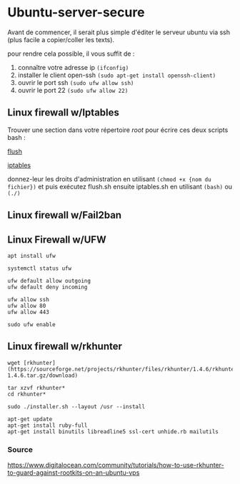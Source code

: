 # Ubuntu-server-secure


Avant de commencer, il serait plus simple d'éditer le serveur ubuntu via ssh (plus facile a copier/coller les texts).


pour rendre cela possible, il vous suffit de :

1. connaître votre adresse ip `(ifconfig)`
2. installer le client open-ssh `(sudo apt-get install openssh-client)`
3. ouvrir le port ssh `(sudo ufw allow ssh)`
4. ouvrir le port 22 `(sudo ufw allow 22)`

## Linux firewall w/Iptables

Trouver une section dans votre répertoire *root* pour écrire ces deux scripts bash :

[flush](https://github.com/Pyncro/Ubuntu-server-secure/blob/main/firewall%20scripts/iptable_flush.rtf "flush.sh")


[iptables](https://github.com/Pyncro/Ubuntu-server-secure/blob/main/firewall%20scripts/iptable_rules.rtf "iptables.sh")

donnez-leur les droits d'administration en utilisant `(chmod +x {nom du fichier})` et puis exécutez flush.sh ensuite iptables.sh en utilisant `(bash)` ou `(./)`



## Linux firewall w/Fail2ban

## Linux Firewall w/UFW

```
apt install ufw 
```

```
systemctl status ufw
```

```
ufw default allow outgoing
ufw default deny incoming
```

```
ufw allow ssh
ufw allow 80
ufw allow 443
```

```
sudo ufw enable
```

## Linux firewall w/rkhunter

```
wget [rkhunter](https://sourceforge.net/projects/rkhunter/files/rkhunter/1.4.6/rkhunter-1.4.6.tar.gz/download)
```

```
tar xzvf rkhunter*
cd rkhunter*
```

```
sudo ./installer.sh --layout /usr --install
``` 

```
apt-get update
apt-get install ruby-full
apt-get install binutils libreadline5 ssl-cert unhide.rb mailutils
```

### Source

https://www.digitalocean.com/community/tutorials/how-to-use-rkhunter-to-guard-against-rootkits-on-an-ubuntu-vps

